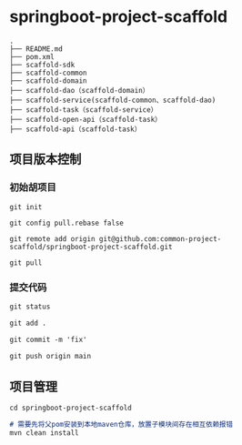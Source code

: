# springboot-project-scaffold




```
.
├── README.md
├── pom.xml
├── scaffold-sdk
├── scaffold-common
├── scaffold-domain
├── scaffold-dao（scaffold-domain）
├── scaffold-service(scaffold-common、scaffold-dao)
├── scaffold-task（scaffold-service）
├── scaffold-open-api（scaffold-task）
├── scaffold-api（scaffold-task）

```



## 项目版本控制

### 初始胡项目

```
git init 

git config pull.rebase false

git remote add origin git@github.com:common-project-scaffold/springboot-project-scaffold.git

git pull
```

### 提交代码
```markdown
git status 

git add .

git commit -m 'fix'

git push origin main
```


## 项目管理


```markdown
cd springboot-project-scaffold

# 需要先将父pom安装到本地maven仓库，放置子模块间存在相互依赖报错
mvn clean install
```

